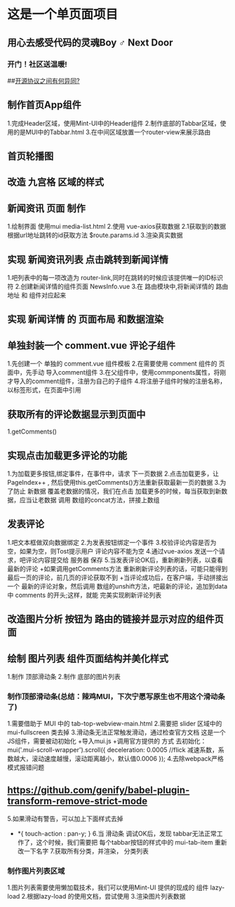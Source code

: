 # 这是一个单页面项目

## 用心去感受代码的灵魂Boy ♂ Next Door

### 开门！社区送温暖!

##[开源协议之间有何异同?](https://www.zhihu.com/question/19568896)


## 制作首页App组件
1.完成Header区域，使用Mint-UI中的Header组件
2.制作底部的Tabbar区域，使用的是MUI中的Tabbar.html
3.在中间区域放置一个router-view来展示路由

## 首页轮播图

## 改造 九宫格 区域的样式

## 新闻资讯 页面 制作
1.绘制界面 使用mui  media-list.html
2.使用 vue-axios获取数据
  2.1获取到的数据根据url地址跳转的id获取方法 $route.params.id
3.渲染真实数据

## 实现 新闻资讯列表 点击跳转到新闻详情
1.吧列表中的每一项改造为 router-link,同时在跳转的时候应该提供唯一的ID标识符
2.创建新闻详情的组件页面 NewsInfo.vue
3.在 路由模块中,将新闻详情的 路由地址 和 组件对应起来

## 实现 新闻详情 的 页面布局 和数据渲染

## 单独封装一个 comment.vue 评论子组件
1.先创建一个 单独的 comment.vue 组件模板
2.在需要使用    comment 组件的 页面中，先手动 导入comment组件
3.在父组件中，使用commponents属性，将刚才导入的comment组件，注册为自己的子组件
4.将注册子组件时候的注册名称，以标签形式，在页面中引用

## 获取所有的评论数据显示到页面中
1.getComments()

## 实现点击加载更多评论的功能
1.为加载更多按钮,绑定事件，在事件中，请求 下一页数据
2.点击加载更多，让PageIndex++ , 然后使用this.getComments()方法重新获取最新一页的数据
3.为了防止 新数据 覆盖老数据的情况，我们在点击 加载更多的时候，每当获取到新数据，应当让老数据 调用 数组的concat方法，拼接上数组

## 发表评论
1.吧文本框做双向数据绑定
2.为发表按钮绑定一个事件
3.校验评论内容是否为空，如果为空，则Tost提示用户 评论内容不能为空
4.通过vue-axios 发送一个请求，吧评论内容提交给 服务器 保存
5.当发表评论OK后，重新刷新列表，以查看最新的评论
    +如果调用getComments方法 重新刷新评论列表的话，可能只能得到 最后一页的评论，前几页的评论获取不到
    +当评论成功后，在客户端，手动拼接出一个 最新的评论对象，然后调用 数组的unshift方法，吧最新的评论，追加到data 中 comments 的开头;这样，就能 完美实现刷新评论列表
  
## 改造图片分析 按钮为 路由的链接并显示对应的组件页面



## 绘制 图片列表 组件页面结构并美化样式
1.制作 顶部滑动条
2.制作 底部的图片列表

### 制作顶部滑动条(总结：辣鸡MUI，下次宁愿写原生也不用这个滑动条了)
1.需要借助于 MUI 中的 tab-top-webview-main.html
2.需要把 slider 区域中的 mui-fullscreen 类去掉
3.滑动条无法正常触发滑动，通过检查官方文档 这是一个JS组件，需要被动初始化
 +导入mui.js
 +调用官方提供的 方式 去初始化：
 mui('.mui-scroll-wrapper').scroll({
	deceleration: 0.0005 //flick 减速系数，系数越大，滚动速度越慢，滚动距离越小，默认值0.0006
});
4.去除webpack严格模式报错问题
 ## https://github.com/genify/babel-plugin-transform-remove-strict-mode
5.如果滑动有警告，可以加上下面样式去掉
  + *{
    touch-action : pan-y;
  }
 6.当 滑动条 调试OK后，发现 tabbar无法正常工作了，这个时候，我们需要把 每个tabbar按钮的样式中的 mui-tab-item 重新改一下名字
 7.获取所有分类，并渲染， 分类列表


 ### 制作图片列表区域
 1.图片列表需要使用懒加载技术，我们可以使用Mint-UI 提供的现成的 组件 lazy-load
 2.根据lazy-load 的使用文档，尝试使用
 3.渲染图片列表数据